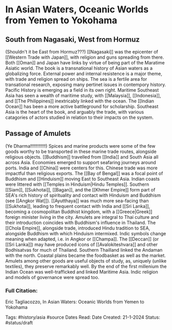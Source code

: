 # In Asian Waters, Oceanic Worlds from Yemen to Yokohama

## South from Nagasaki, West from Hormuz
(Shouldn't it be East from Hormuz???)
[[Nagasaki]] was the epicenter of [[Western Trade with Japan]], with religion and guns spreading from there. Both [[Oman]] and Japan have links by virtue of being part of the Maratime Asiatic world. The book is a transnational history of Asian waters as a globalizing force. External power and internal resistence is a major theme, with trade and religion spread on ships. The sea is a fertile area for transational research, exposing many pertinet issues in contempory history. Pacific History is emerging as a field in its own right. Maritime Southeast Asia has seen a wealth of maritime study, with [[Malaysia]], [[Indonesia]], and [[The Philippines]] inextricably linked with the ocean. The [[Indian Ocean]] has been a more active battleground for scholarship. Southeast Asia is the heart of the book, and arguably the trade, with various catagories of actors studied in relation to their impacts on the system.

## Passage of Amulets
(Ye Dharma!!!!!!!!!!!!)
Spices and marine products were some of the few goods worthy to be transported in these marine trade routes, alongside religious objects. [[Buddhism]] travelled from [[India]] and South Asia all across Asia. Economies emerged to support seafaring journeys around ports. India and [[China]] were centers for this. Chinese trade was more impactful than religious exports. The [[Bay of Bengal]] was a focal point of Buddhism and [[Hinduism]] moving East to Southeast Asia. Indian coasts were littered with [[Temples in Hinduism|Hindu Temples]]. Southern [[Siam]], [[Sukhotai]], [[Bagan]], and the [[Khmer Empire]] form part of SEA's rich history of spirituality and contact with Hinduism and Buddhism (see [[Angkor Wat]]). [[Ayutthaya]] was much more sea-facing than [[Sukhotai]], leading to frequent contact with India and [[Sri Lanka]], becoming a cosmopolitan Buddhist kingdom, with a [[Greece|Greek]] foreign minister living in the city. 
Amulets are integral to Thai culture and their introduction coincides with Buddhism's influence in Thailand. The [[Chola Empire]], alongside trade, introduced Hindu tradition to SEA, alongside Buddhism with which Hinduism intermixed. Indic symbols change meaning when adapted, i.e. in Angkor or [[Champa]]. The [[Deccan]] (or [[Sri Lanka]]) may have produced icons of [[Avalokiteshvara]] and other Bodhisatvas for much of Thailand. Southern Thailland linked the Andaman with the north. Coastal plains became the foodbasket as well as the market. 
Amulets among other goods are useful objects of study, as, uniquely (unlike textiles), they preserve remarkably well. By the end of the first millenium the Indian Ocean was well-trafficked and linked Maritime Asia. Indic religion and models of governance were spread too. 

### Full Citation:
Eric Tagliacozzo, In Asian Waters: Oceanic Worlds from Yemen to Yokohama

Tags: #history/asia #source
Dates Read:
Date Created: 21-1-2024
Status: #status/draft